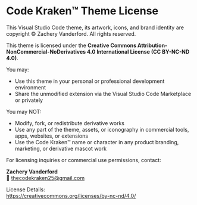 # Code Kraken™ Theme License

This Visual Studio Code theme, its artwork, icons, and brand identity are copyright © Zachery Vanderford. All rights reserved.

This theme is licensed under the **Creative Commons Attribution-NonCommercial-NoDerivatives 4.0 International License (CC BY-NC-ND 4.0)**.

You may:
- Use this theme in your personal or professional development environment
- Share the unmodified extension via the Visual Studio Code Marketplace or privately

You may NOT:
- Modify, fork, or redistribute derivative works
- Use any part of the theme, assets, or iconography in commercial tools, apps, websites, or extensions
- Use the Code Kraken™ name or character in any product branding, marketing, or derivative mascot work

For licensing inquiries or commercial use permissions, contact:

**Zachery Vanderford**  
📧 thecodekraken25@gmail.com

License Details:  
https://creativecommons.org/licenses/by-nc-nd/4.0/
